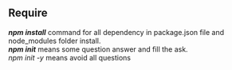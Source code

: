 ## Require
***npm install*** command for all dependency in package.json file and node_modules folder install.<br>
*__npm init__* means some question answer and fill the ask.<br>
*npm init -y* means avoid all questions
